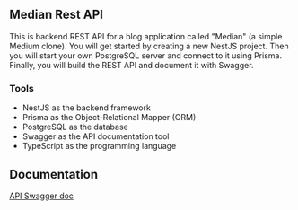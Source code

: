 ## Median Rest API

This is backend REST API for a blog application called "Median" (a simple Medium clone). You will get started by creating a new NestJS project. Then you will start your own PostgreSQL server and connect to it using Prisma. Finally, you will build the REST API and document it with Swagger.

### Tools
- NestJS as the backend framework
- Prisma as the Object-Relational Mapper (ORM)
- PostgreSQL as the database
- Swagger as the API documentation tool
- TypeScript as the programming language

## Documentation
[API Swagger doc](https://median-rest-api.onrender.com/api#/)
